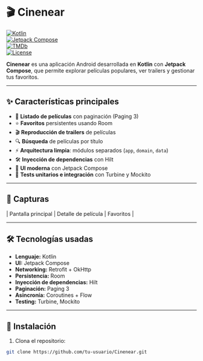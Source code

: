 # 🎬 Cinenear

[![Kotlin](https://img.shields.io/badge/Kotlin-Orange?style=flat&logo=kotlin)](https://kotlinlang.org/)  
[![Jetpack Compose](https://img.shields.io/badge/Jetpack%20Compose-Blue?style=flat&logo=android)](https://developer.android.com/jetpack/compose)  
[![TMDb](https://img.shields.io/badge/TMDb-API-FF6347?style=flat)](https://www.themoviedb.org/)  
[![License](https://img.shields.io/badge/License-MIT-green)](LICENSE)  

**Cinenear** es una aplicación Android desarrollada en **Kotlin** con **Jetpack Compose**, que permite explorar películas populares, ver trailers y gestionar tus favoritos.  

---

## ✨ Características principales

- 📄 **Listado de películas** con paginación (Paging 3)  
- ⭐ **Favoritos** persistentes usando Room  
- 🎬 **Reproducción de trailers** de películas  
- 🔍 **Búsqueda** de películas por título  
- ⚡ **Arquitectura limpia**: módulos separados (`app`, `domain`, `data`)  
- 🛠️ **Inyección de dependencias** con Hilt  
- 📱 **UI moderna** con Jetpack Compose  
- 🧪 **Tests unitarios e integración** con Turbine y Mockito  

---

## 📸 Capturas

| Pantalla principal | Detalle de película | Favoritos |

---

## 🛠 Tecnologías usadas

- **Lenguaje:** Kotlin  
- **UI:** Jetpack Compose  
- **Networking:** Retrofit + OkHttp  
- **Persistencia:** Room  
- **Inyección de dependencias:** Hilt  
- **Paginación:** Paging 3  
- **Asincronía:** Coroutines + Flow  
- **Testing:** Turbine, Mockito  

---

## 🚀 Instalación

1. Clona el repositorio:  
```bash
git clone https://github.com/tu-usuario/Cinenear.git
